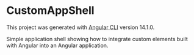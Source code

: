 # CustomAppShell

This project was generated with [Angular CLI](https://github.com/angular/angular-cli) version 14.1.0.

Simple application shell showing how to integrate custom elements built with Angular into an Angular application.


